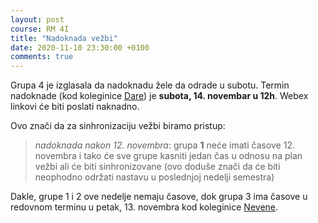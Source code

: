 ```yaml
---
layout: post
course: RM 4I
title: "Nadoknada vežbi"
date: 2020-11-10 23:30:00 +0100
comments: true
---
```


Grupa 4 je izglasala da nadoknadu žele da odrade u subotu. Termin nadoknade (kod 
koleginice [Dare](http://poincare.matf.bg.ac.rs/~dara_milojkovic/)) je 
**subota, 14. novembar u 12h**. Webex linkovi će biti poslati naknadno.

Ovo znači da za sinhronizaciju vežbi biramo pristup:
> *nadoknada nakon 12. novembra*: grupa **1** neće imati časove 12. novembra i tako će
> sve grupe kasniti jedan čas u odnosu na plan vežbi ali će biti sinhronizovane (ovo doduše 
> znači da će biti neophodno održati nastavu u poslednjoj nedelji semestra)

Dakle, grupe 1 i 2 ove nedelje nemaju časove, dok grupa 3 ima časove u redovnom terminu u 
petak, 13. novembra kod koleginice [Nevene](http://www.matf.bg.ac.rs/p/-nevena-vilotic).
